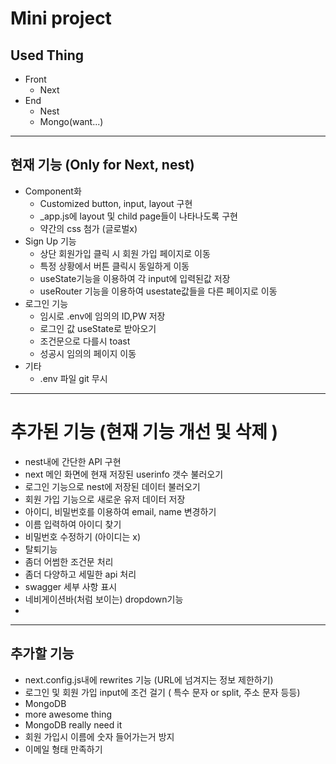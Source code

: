 # Mini project

## Used Thing

- Front
  - Next
- End
  - Nest
  - Mongo(want...)

---

## 현재 기능 (Only for Next, nest)

- Component화
  - Customized button, input, layout 구현
  - \_app.js에 layout 및 child page들이 나타나도록 구현
  - 약간의 css 첨가 (글로벌x)
- Sign Up 기능
  - 상단 회원가입 클릭 시 회원 가입 페이지로 이동
  - 특정 상황에서 버튼 클릭시 동일하게 이동
  - useState기능을 이용하여 각 input에 입력된값 저장
  - useRouter 기능을 이용하여 usestate값들을 다른 페이지로 이동
- 로그인 기능
  - 임시로 .env에 임의의 ID,PW 저장
  - 로그인 값 useState로 받아오기
  - 조건문으로 다를시 toast
  - 성공시 임의의 페이지 이동
- 기타
  - .env 파일 git 무시

---

# 추가된 기능 (현재 기능 개선 및 삭제 )

- nest내에 간단한 API 구현
- next 메인 화면에 현재 저장된 userinfo 갯수 불러오기
- 로그인 기능으로 nest에 저장된 데이터 불러오기
- 회원 가입 기능으로 새로운 유저 데이터 저장
- 아이디, 비밀번호를 이용하여 email, name 변경하기
- 이름 입력하여 아이디 찾기
- 비밀번호 수정하기 (아이디는 x)
- 탈퇴기능
- 좀더 어썸한 조건문 처리
- 좀더 다양하고 세밀한 api 처리
- swagger 세부 사항 표시
- 네비게이션바(처럼 보이는) dropdown기능
-

---

## 추가할 기능

- next.config.js내에 rewrites 기능 (URL에 넘겨지는 정보 제한하기)
- 로그인 및 회원 가입 input에 조건 걸기 ( 특수 문자 or split, 주소 문자 등등)
- MongoDB
- more awesome thing
- MongoDB really need it
- 회원 가입시 이름에 숫자 들어가는거 방지
- 이메일 형태 만족하기
